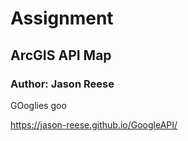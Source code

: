 # Assignment 
## ArcGIS API Map
### Author: Jason Reese

GOoglies goo

<https://jason-reese.github.io/GoogleAPI/>
